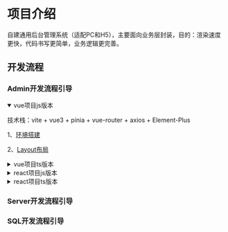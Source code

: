 # 项目介绍

自建通用后台管理系统（适配PC和H5），主要面向业务层封装，目的：渲染速度更快，代码书写更简单，业务逻辑更完善。

## 开发流程

### Admin开发流程引导

<details open>

<summary>vue项目js版本</summary>

技术栈：vite + vue3 + pinia + vue-router + axios + Element-Plus

1、[环境搭建](./admin/environment/setup1.md)

2、[Layout布局](./admin/layout/setup1.md)

</details>

<details>

<summary>vue项目ts版本</summary>

摸鱼中~

</details>

<details>

<summary>react项目js版本</summary>

摸鱼中~

</details>

<details>

<summary>react项目ts版本</summary>

摸鱼中~

</details>

### Server开发流程引导

### SQL开发流程引导
